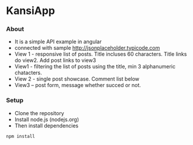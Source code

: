 # KansiApp

### About
- It is a simple API example in angular
- connected with sample http://jsonplaceholder.typicode.com 
- View 1 - responsive list of posts. Title incluses 60 characters. Title links do view2. Add post links to view3
- View1 -  filtering the list of posts using the title, min 3 alphanumeric chatacters.
- View 2 - single post showcase. Comment list below
- View3 – post form, message whether succed or not. 
 

### Setup
- Clone the repository
- Install node.js (nodejs.org)
- Then install dependencies

 ```
 npm install
 ```
